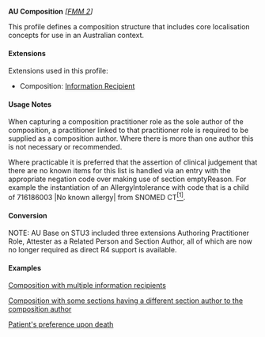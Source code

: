**AU Composition**  *[[FMM 2](guidance.html)]*

This profile defines a composition structure that includes core localisation concepts for use in an Australian context.


#### Extensions 
Extensions used in this profile:   
* Composition: [Information Recipient](StructureDefinition-information-recipient.html)


#### Usage Notes

When capturing a composition practitioner role as the sole author of the composition, a practitioner linked to that practitioner role is required to be supplied as a composition author. Where there is more than one author this is not necessary or recommended.

Where practicable it is preferred that the assertion of clinical judgement that there are no known items for this list is handled via an entry with the appropriate negation code over making use of section emptyReason. For example the instantiation of an AllergyIntolerance with code that is a child of 716186003 \|No known allergy\| from SNOMED CT[<sup>[1]</sup>](https://www.snomed.org).


#### Conversion

NOTE: AU Base on STU3 included three extensions Authoring Practitioner Role, Attester as a Related Person and Section Author, all of which are now no longer required as direct R4 support is available.

#### Examples

[Composition with multiple information recipients](Composition-multiple-information-recipients.html)

[Composition with some sections having a different section author to the composition author](Composition-composition-different-authors.html)

[Patient's preference upon death](Composition-example0.html)



